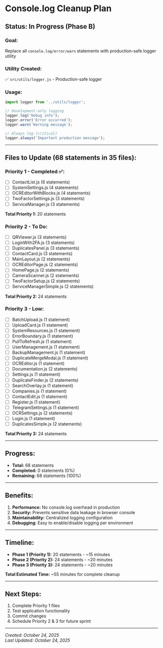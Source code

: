 # Console.log Cleanup Plan

## Status: In Progress (Phase B)

### Goal:
Replace all `console.log/error/warn` statements with production-safe logger utility

### Utility Created:
✅ `src/utils/logger.js` - Production-safe logger

### Usage:
```javascript
import logger from '../utils/logger';

// Development-only logging
logger.log('Debug info');
logger.error('Error occurred');
logger.warn('Warning message');

// Always log (critical)
logger.always('Important production message');
```

---

## Files to Update (68 statements in 35 files):

### Priority 1 - Completed ✅:
- [ ] ContactList.js (6 statements)
- [ ] SystemSettings.js (4 statements)
- [ ] OCREditorWithBlocks.js (4 statements)
- [ ] TwoFactorSettings.js (3 statements)
- [ ] ServiceManager.js (3 statements)

**Total Priority 1:** 20 statements

### Priority 2 - To Do:
- [ ] QRViewer.js (3 statements)
- [ ] LoginWith2FA.js (3 statements)
- [ ] DuplicatesPanel.js (3 statements)
- [ ] ContactCard.js (3 statements)
- [ ] MainLayout.js (2 statements)
- [ ] OCREditorPage.js (2 statements)
- [ ] HomePage.js (2 statements)
- [ ] CameraScanner.js (2 statements)
- [ ] TwoFactorSetup.js (2 statements)
- [ ] ServiceManagerSimple.js (2 statements)

**Total Priority 2:** 24 statements

### Priority 3 - Low:
- [ ] BatchUpload.js (1 statement)
- [ ] UploadCard.js (1 statement)
- [ ] SystemResources.js (1 statement)
- [ ] ErrorBoundary.js (1 statement)
- [ ] PullToRefresh.js (1 statement)
- [ ] UserManagement.js (1 statement)
- [ ] BackupManagement.js (1 statement)
- [ ] DuplicateMergeModal.js (1 statement)
- [ ] OCREditor.js (1 statement)
- [ ] Documentation.js (2 statements)
- [ ] Settings.js (1 statement)
- [ ] DuplicateFinder.js (2 statements)
- [ ] SearchOverlay.js (1 statement)
- [ ] Companies.js (1 statement)
- [ ] ContactEdit.js (1 statement)
- [ ] Register.js (1 statement)
- [ ] TelegramSettings.js (1 statement)
- [ ] OCRSettings.js (2 statements)
- [ ] Login.js (1 statement)
- [ ] DuplicatesSimple.js (2 statements)

**Total Priority 3:** 24 statements

---

## Progress:

- **Total:** 68 statements
- **Completed:** 0 statements (0%)
- **Remaining:** 68 statements (100%)

---

## Benefits:

1. **Performance:** No console.log overhead in production
2. **Security:** Prevents sensitive data leakage in browser console
3. **Maintainability:** Centralized logging configuration
4. **Debugging:** Easy to enable/disable logging per environment

---

## Timeline:

- **Phase 1 (Priority 1):** 20 statements - ~15 minutes
- **Phase 2 (Priority 2):** 24 statements - ~20 minutes  
- **Phase 3 (Priority 3):** 24 statements - ~20 minutes

**Total Estimated Time:** ~55 minutes for complete cleanup

---

## Next Steps:

1. Complete Priority 1 files
2. Test application functionality
3. Commit changes
4. Schedule Priority 2 & 3 for future sprint

---

*Created: October 24, 2025*  
*Last Updated: October 24, 2025*

